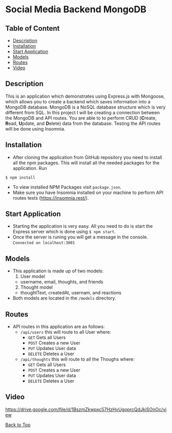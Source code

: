 # Social Media Backend MongoDB

## Table of Content

- [Description](#description)
- [Installation](#installation)
- [Start Application](#start-application)
- [Models](#models)
- [Routes](#routes)
- [Video](#video)

## Description

This is an application which demonstrates using Express.js with Mongoose, which allows you to create a backend which saves information into a MongoDB database. MongoDB is a NoSQL database structure which is very different from SQL. In this project I will be creating a connection between the MongoDB and API routes. You are able to to perform CRUD (**C**reate, **R**ead, **U**pdate, and **D**elete) data from the database. Testing the API routes will be done using Insomnia.

## Installation

- After cloning the application from GitHub repository you need to install all the npm packages. This will install all the needed packages for the application.
  Run

```
$ npm install
```

- To view installed NPM Packages visit `package.json`.
- Make sure you have Insomnia installed on your machine to perform API routes tests (https://insomnia.rest/).

## Start Application

- Starting the application is very easy. All you need to do is start the Express server which is done using `$ npm start`.
- Once the server is runing you will get a message in the console. `Connected on localhost:3001`

## Models

- This application is made up of two models:
  1. User model
  - username, email, thoughts, and friends
  2. Thought model
  - thoughtText, createdAt, usernam, and reactions
- Both models are located in the `/models` directory.

## Routes

- API routes in this application are as follows:
  - `/api/users` this will route to all User where:
    - `GET` Gets all Users
    - `POST` Creates a new User
    - `PUT` Updates User data
    - `DELETE` Deletes a User
  - `/api/thoughts` this will route to all the Thoughs where:
    - `GET` Gets all Users
    - `POST` Creates a new User
    - `PUT` Updates User data
    - `DELETE` Deletes a User

## Video

https://drive.google.com/file/d/1BszmZkwpxc57HzHvUgoprcQdJkiSOnOc/view

[Back to Top](#social-media-backend-mongodb)
